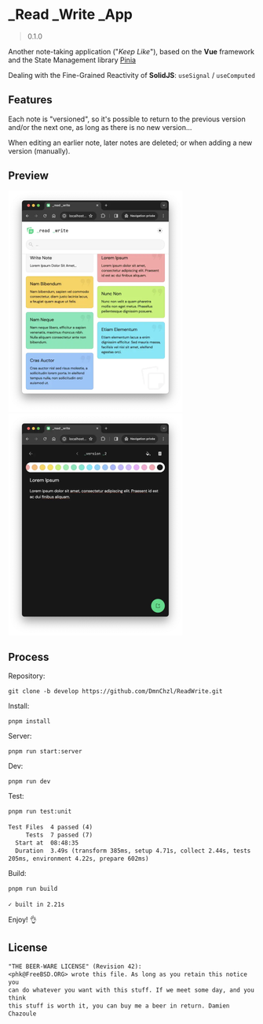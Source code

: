 # _Read _Write _App

> 0.1.0

Another note-taking application ("_Keep Like_"), based on the **Vue** framework and the State Management library [Pinia](https://pinia.vuejs.org)

Dealing with the Fine-Grained Reactivity of **SolidJS**: `useSignal` / `useComputed`

## Features

Each note is "versioned", so it's possible to return to the previous version and/or the next one, as long as there is no new version...

When editing an earlier note, later notes are deleted; or when adding a new version (manually).

## Preview

<img src="./screenshots/HomeView.webp" width="355" height="450" alt="Home View">
<img src="./screenshots/EditView.webp" width="355" height="450" alt="Edit View">

## Process

Repository:

```
git clone -b develop https://github.com/DmnChzl/ReadWrite.git
```

Install:

```
pnpm install
```

Server:

```
pnpm run start:server
```

Dev:

```
pnpm run dev
```

Test:

```
pnpm run test:unit

Test Files  4 passed (4)
     Tests  7 passed (7)
  Start at  08:48:35
  Duration  3.49s (transform 385ms, setup 4.71s, collect 2.44s, tests 205ms, environment 4.22s, prepare 602ms)
```

Build:

```
pnpm run build

✓ built in 2.21s
```

Enjoy! 👌

## License

```
"THE BEER-WARE LICENSE" (Revision 42):
<phk@FreeBSD.ORG> wrote this file. As long as you retain this notice you
can do whatever you want with this stuff. If we meet some day, and you think
this stuff is worth it, you can buy me a beer in return. Damien Chazoule
```